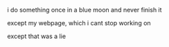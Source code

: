 i do something once in a blue moon and never finish it


except my webpage, which i cant stop working on

except that was a lie